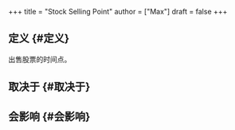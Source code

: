 +++
title = "Stock Selling Point"
author = ["Max"]
draft = false
+++

## 定义 {#定义}

出售股票的时间点。


## 取决于 {#取决于}


## 会影响 {#会影响}

